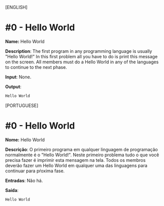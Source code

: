 [ENGLISH]

# #0 - Hello World

**Name:** Hello World

**Description**: The first program in any programming language is usually "Hello World!" In this first problem all you have to do is print this message on the screen. All members must do a Hello World in any of the languages to continue to the next phase.

**Input**: None.

**Output**:

```md
Hello World
```

[PORTUGUESE]

# #0 - Hello World

**Nome:** Hello World

**Descrição**: O primeiro programa em qualquer linguagem de programação normalmente é o "Hello World!". Neste primeiro problema tudo o que você precisa fazer é imprimir esta mensagem na tela. Todos os membros deverão fazer um Hello World em qualquer uma das linguagens para continuar para pŕoxima fase.

**Entradas**: Não há.

**Saída**:

```md
Hello World
```
